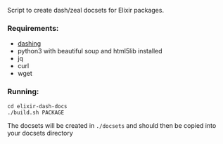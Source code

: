 Script to create dash/zeal docsets for Elixir packages.

### Requirements: 
* [dashing](https://github.com/technosophos/dashing)
* python3 with beautiful soup and html5lib installed
* jq
* curl
* wget

### Running:

```
cd elixir-dash-docs
./build.sh PACKAGE
```

The docsets will be created in `./docsets` and should then be copied into your docsets directory
